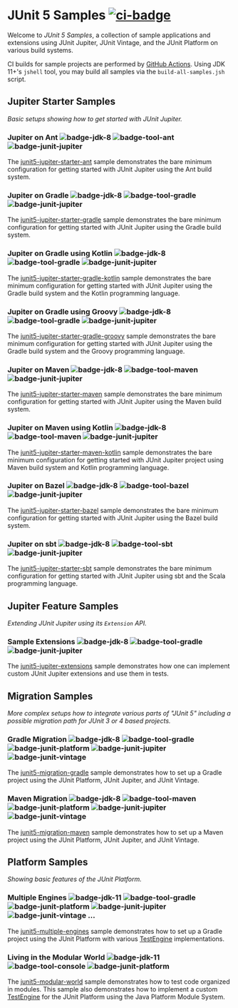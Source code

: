 # JUnit 5 Samples [![ci-badge]][ci-actions]

Welcome to _JUnit 5 Samples_, a collection of sample applications and extensions
using JUnit Jupiter, JUnit Vintage, and the JUnit Platform on various build systems.

CI builds for sample projects are performed by [GitHub Actions][ci-actions]. Using JDK 11+'s
`jshell` tool, you may build all samples via the `build-all-samples.jsh` script.

## Jupiter Starter Samples

_Basic setups showing how to get started with JUnit Jupiter._

### Jupiter on Ant ![badge-jdk-8] ![badge-tool-ant] ![badge-junit-jupiter]

The [junit5-jupiter-starter-ant] sample demonstrates the bare minimum configuration for
getting started with JUnit Jupiter using the Ant build system.

### Jupiter on Gradle ![badge-jdk-8] ![badge-tool-gradle] ![badge-junit-jupiter]

The [junit5-jupiter-starter-gradle] sample demonstrates the bare minimum configuration for
getting started with JUnit Jupiter using the Gradle build system.

### Jupiter on Gradle using Kotlin ![badge-jdk-8] ![badge-tool-gradle] ![badge-junit-jupiter]

The [junit5-jupiter-starter-gradle-kotlin] sample demonstrates the bare minimum
configuration for getting started with JUnit Jupiter using the Gradle build system and the
Kotlin programming language.

### Jupiter on Gradle using Groovy ![badge-jdk-8] ![badge-tool-gradle] ![badge-junit-jupiter]

The [junit5-jupiter-starter-gradle-groovy] sample demonstrates the bare minimum
configuration for getting started with JUnit Jupiter using the Gradle build system and the
Groovy programming language.

### Jupiter on Maven ![badge-jdk-8] ![badge-tool-maven] ![badge-junit-jupiter]

The [junit5-jupiter-starter-maven] sample demonstrates the bare minimum configuration for
getting started with JUnit Jupiter using the Maven build system.

### Jupiter on Maven using Kotlin ![badge-jdk-8] ![badge-tool-maven] ![badge-junit-jupiter]

The [junit5-jupiter-starter-maven-kotlin] sample demonstrates the bare minimum configuration for
getting started with JUnit Jupiter project using Maven build system and Kotlin programming language.

### Jupiter on Bazel ![badge-jdk-8] ![badge-tool-bazel] ![badge-junit-jupiter]

The [junit5-jupiter-starter-bazel] sample demonstrates the bare minimum configuration for
getting started with JUnit Jupiter using the Bazel build system.

### Jupiter on sbt ![badge-jdk-8] ![badge-tool-sbt] ![badge-junit-jupiter]

The [junit5-jupiter-starter-sbt] sample demonstrates the bare minimum configuration for
getting started with JUnit Jupiter using sbt and the Scala programming language.

## Jupiter Feature Samples

_Extending JUnit Jupiter using its `Extension` API._

### Sample Extensions ![badge-jdk-8] ![badge-tool-gradle] ![badge-junit-jupiter]

The [junit5-jupiter-extensions] sample demonstrates how one can implement custom
JUnit Jupiter extensions and use them in tests.


## Migration Samples

_More complex setups how to integrate various parts of "JUnit 5" including a
possible migration path for JUnit 3 or 4 based projects._

### Gradle Migration ![badge-jdk-8] ![badge-tool-gradle] ![badge-junit-platform] ![badge-junit-jupiter] ![badge-junit-vintage]

The [junit5-migration-gradle] sample demonstrates how to set up a Gradle project
using the JUnit Platform, JUnit Jupiter, and JUnit Vintage.

### Maven Migration ![badge-jdk-8] ![badge-tool-maven] ![badge-junit-platform] ![badge-junit-jupiter] ![badge-junit-vintage]

The [junit5-migration-maven] sample demonstrates how to set up a Maven project
using the JUnit Platform, JUnit Jupiter, and JUnit Vintage.


## Platform Samples
_Showing basic features of the JUnit Platform._

### Multiple Engines ![badge-jdk-11] ![badge-tool-gradle] ![badge-junit-platform] ![badge-junit-jupiter] ![badge-junit-vintage] ...

The [junit5-multiple-engines] sample demonstrates how to set up a Gradle project
using the JUnit Platform with various [TestEngine][guide-custom-engine] implementations.

### Living in the Modular World ![badge-jdk-11] ![badge-tool-console] ![badge-junit-platform]

The [junit5-modular-world] sample demonstrates how to test code organized in modules.
This sample also demonstrates how to implement a custom [TestEngine][guide-custom-engine]
for the JUnit Platform using the Java Platform Module System.

[junit5-jupiter-extensions]: junit5-jupiter-extensions
[junit5-jupiter-starter-ant]: junit5-jupiter-starter-ant
[junit5-jupiter-starter-gradle]: junit5-jupiter-starter-gradle
[junit5-jupiter-starter-gradle-groovy]: junit5-jupiter-starter-gradle-groovy
[junit5-jupiter-starter-gradle-kotlin]: junit5-jupiter-starter-gradle-kotlin
[junit5-jupiter-starter-maven]: junit5-jupiter-starter-maven
[junit5-jupiter-starter-maven-kotlin]: junit5-jupiter-starter-maven-kotlin
[junit5-jupiter-starter-bazel]: junit5-jupiter-starter-bazel
[junit5-jupiter-starter-sbt]: junit5-jupiter-starter-sbt
[junit5-migration-gradle]: junit5-migration-gradle
[junit5-migration-maven]: junit5-migration-maven
[junit5-multiple-engines]: junit5-multiple-engines
[junit5-modular-world]: junit5-modular-world

[badge-jdk-8]: https://img.shields.io/badge/jdk-8-lightgray.svg "JDK-8"
[badge-jdk-11]: https://img.shields.io/badge/jdk-11-red.svg "JDK-11 or higher"
[badge-tool-ant]: https://img.shields.io/badge/tool-ant-10f0f0.svg "Ant"
[badge-tool-gradle]: https://img.shields.io/badge/tool-gradle-blue.svg "Gradle wrapper included"
[badge-tool-maven]: https://img.shields.io/badge/tool-maven-0440af.svg "Maven wrapper included"
[badge-tool-bazel]: https://img.shields.io/badge/tool-bazel-43a047.svg "Bazel"
[badge-tool-sbt]: https://img.shields.io/badge/tool-sbt-43a047.svg "SBT"
[badge-tool-console]: https://img.shields.io/badge/tool-console-022077.svg "Command line tools"
[badge-junit-platform]: https://img.shields.io/badge/junit-platform-brightgreen.svg "JUnit Platform"
[badge-junit-jupiter]: https://img.shields.io/badge/junit-jupiter-green.svg "JUnit Jupiter Engine"
[badge-junit-vintage]: https://img.shields.io/badge/junit-vintage-yellowgreen.svg "JUnit Vintage Engine"

[ci-badge]:https://github.com/junit-team/junit5-samples/workflows/Build%20all%20samples/badge.svg "CI build status"
[ci-actions]: https://github.com/junit-team/junit5-samples/actions

[guide-custom-engine]: https://docs.junit.org/current/user-guide/#launcher-api-engines-custom "Plugging in Your Own Test Engine"
